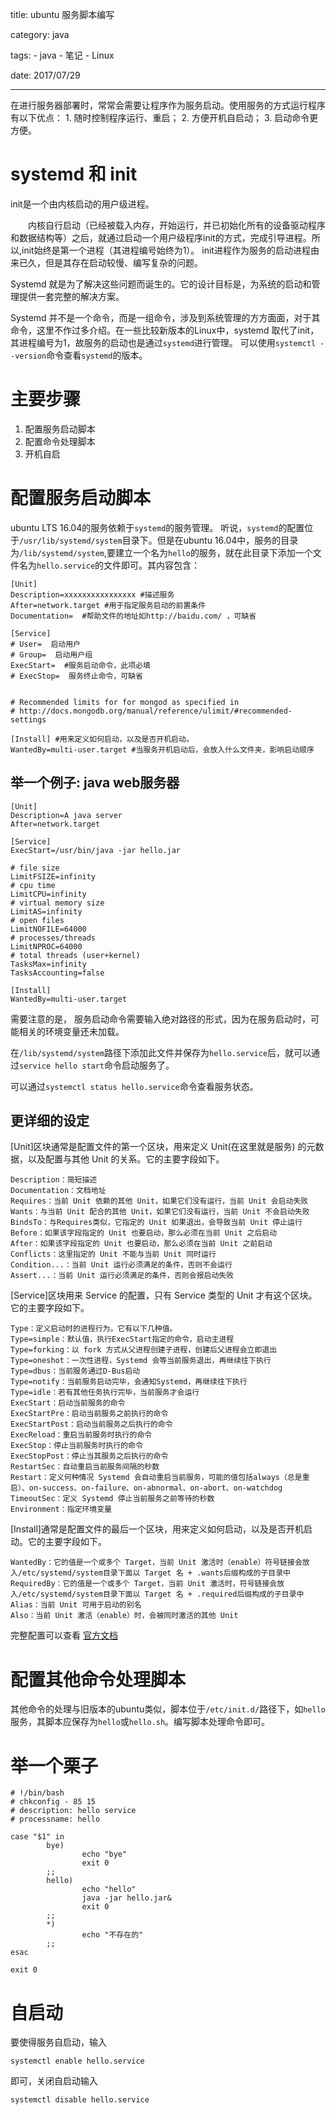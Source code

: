 title: ubuntu 服务脚本编写

category: java

tags: 
    - java
    - 笔记
    - Linux

date: 2017/07/29

---

在进行服务器部署时，常常会需要让程序作为服务启动。使用服务的方式运行程序有以下优点：
    1. 随时控制程序运行、重启；
    2. 方便开机自启动；
    3. 启动命令更方便。


# systemd 和 init

<!--more-->
init是一个由内核启动的用户级进程。 

　　内核自行启动（已经被载入内存，开始运行，并已初始化所有的设备驱动程序和数据结构等）之后，就通过启动一个用户级程序init的方式，完成引导进程。所以,init始终是第一个进程（其进程编号始终为1）。 
init进程作为服务的启动进程由来已久，但是其存在启动较慢、编写复杂的问题。


Systemd 就是为了解决这些问题而诞生的。它的设计目标是，为系统的启动和管理提供一套完整的解决方案。

Systemd 并不是一个命令，而是一组命令，涉及到系统管理的方方面面，对于其命令，这里不作过多介绍。在一些比较新版本的Linux中，systemd 取代了init，其进程编号为1，故服务的启动也是通过``systemd``进行管理。
可以使用``systemctl --version``命令查看``systemd``的版本。

# 主要步骤

1. 配置服务启动脚本
2. 配置命令处理脚本
3. 开机自启


# 配置服务启动脚本

ubuntu LTS 16.04的服务依赖于``systemd``的服务管理。
听说，``systemd``的配置位于``/usr/lib/systemd/system``目录下。但是在ubuntu 16.04中，服务的目录为``/lib/systemd/system``,要建立一个名为``hello``的服务，就在此目录下添加一个文件名为``hello.service``的文件即可。其内容包含：

```shell
[Unit]
Description=xxxxxxxxxxxxxxxx #描述服务 
After=network.target #用于指定服务启动的前置条件
Documentation=  #帮助文件的地址如http://baidu.com/ ，可缺省

[Service]
# User=  启动用户  
# Group=  启动用户组
ExecStart=  #服务启动命令，此项必填
# ExecStop=  服务终止命令，可缺省


# Recommended limits for for mongod as specified in
# http://docs.mongodb.org/manual/reference/ulimit/#recommended-settings

[Install] #用来定义如何启动，以及是否开机启动。
WantedBy=multi-user.target #当服务开机启动后，会放入什么文件夹，影响启动顺序
```


## 举一个例子: java web服务器

```shell
[Unit]
Description=A java server
After=network.target

[Service]
ExecStart=/usr/bin/java -jar hello.jar

# file size
LimitFSIZE=infinity
# cpu time
LimitCPU=infinity
# virtual memory size
LimitAS=infinity
# open files
LimitNOFILE=64000
# processes/threads
LimitNPROC=64000
# total threads (user+kernel)
TasksMax=infinity
TasksAccounting=false

[Install]
WantedBy=multi-user.target
```

需要注意的是， 服务启动命令需要输入绝对路径的形式，因为在服务启动时，可能相关的环境变量还未加载。

在``/lib/systemd/system``路径下添加此文件并保存为``hello.service``后，就可以通过``service hello start``命令启动服务了。

可以通过``systemctl status hello.service``命令查看服务状态。
## 更详细的设定

[Unit]区块通常是配置文件的第一个区块，用来定义 Unit(在这里就是服务) 的元数据，以及配置与其他 Unit 的关系。它的主要字段如下。

    Description：简短描述
    Documentation：文档地址
    Requires：当前 Unit 依赖的其他 Unit，如果它们没有运行，当前 Unit 会启动失败
    Wants：与当前 Unit 配合的其他 Unit，如果它们没有运行，当前 Unit 不会启动失败
    BindsTo：与Requires类似，它指定的 Unit 如果退出，会导致当前 Unit 停止运行
    Before：如果该字段指定的 Unit 也要启动，那么必须在当前 Unit 之后启动
    After：如果该字段指定的 Unit 也要启动，那么必须在当前 Unit 之前启动
    Conflicts：这里指定的 Unit 不能与当前 Unit 同时运行
    Condition...：当前 Unit 运行必须满足的条件，否则不会运行
    Assert...：当前 Unit 运行必须满足的条件，否则会报启动失败


[Service]区块用来 Service 的配置，只有 Service 类型的 Unit 才有这个区块。它的主要字段如下。

    Type：定义启动时的进程行为。它有以下几种值。
    Type=simple：默认值，执行ExecStart指定的命令，启动主进程
    Type=forking：以 fork 方式从父进程创建子进程，创建后父进程会立即退出
    Type=oneshot：一次性进程，Systemd 会等当前服务退出，再继续往下执行
    Type=dbus：当前服务通过D-Bus启动
    Type=notify：当前服务启动完毕，会通知Systemd，再继续往下执行
    Type=idle：若有其他任务执行完毕，当前服务才会运行
    ExecStart：启动当前服务的命令
    ExecStartPre：启动当前服务之前执行的命令
    ExecStartPost：启动当前服务之后执行的命令
    ExecReload：重启当前服务时执行的命令
    ExecStop：停止当前服务时执行的命令
    ExecStopPost：停止当其服务之后执行的命令
    RestartSec：自动重启当前服务间隔的秒数
    Restart：定义何种情况 Systemd 会自动重启当前服务，可能的值包括always（总是重启）、on-success、on-failure、on-abnormal、on-abort、on-watchdog
    TimeoutSec：定义 Systemd 停止当前服务之前等待的秒数
    Environment：指定环境变量


[Install]通常是配置文件的最后一个区块，用来定义如何启动，以及是否开机启动。它的主要字段如下。

    WantedBy：它的值是一个或多个 Target，当前 Unit 激活时（enable）符号链接会放入/etc/systemd/system目录下面以 Target 名 + .wants后缀构成的子目录中
    RequiredBy：它的值是一个或多个 Target，当前 Unit 激活时，符号链接会放入/etc/systemd/system目录下面以 Target 名 + .required后缀构成的子目录中
    Alias：当前 Unit 可用于启动的别名
    Also：当前 Unit 激活（enable）时，会被同时激活的其他 Unit


完整配置可以查看
[官方文档](https://www.freedesktop.org/software/systemd/man/systemd.unit.html)

# 配置其他命令处理脚本

其他命令的处理与旧版本的ubuntu类似，脚本位于``/etc/init.d/``路径下，如``hello``服务，其脚本应保存为``hello``或``hello.sh``。编写脚本处理命令即可。

#  举一个栗子

```shell
# !/bin/bash
# chkconfig - 85 15
# description: hello service
# processname: hello

case "$1" in
        bye)
                echo "bye"
                exit 0
        ;;
        hello)
                echo "hello"
                java -jar hello.jar&
                exit 0
        ;;
        *)
                echo "不存在的"
        ;;
esac

exit 0
```

# 自启动

要使得服务自启动，输入

```shell 
systemctl enable hello.service
```
即可，关闭自启动输入
```shell
systemctl disable hello.service
```